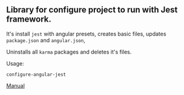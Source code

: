 ## Library for configure project to run with Jest framework.

It's install `jest` with angular presets, creates basic files, updates `package.json` and `angular.json`,

Uninstalls all `karma` packages and deletes it's files.

Usage:

```
configure-angular-jest
```

[Manual](https://medium.com/angular-in-depth/integrate-jest-into-an-angular-application-and-library-163b01d977ce)
